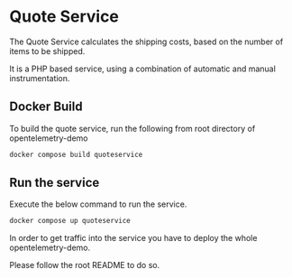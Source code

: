 # Quote Service

The Quote Service calculates the shipping costs,
based on the number of items to be shipped.

It is a PHP based service, using a combination of automatic and manual instrumentation.

## Docker Build

To build the quote service, run the following from root directory
of opentelemetry-demo

```sh
docker compose build quoteservice
```

## Run the service

Execute the below command to run the service.

```sh
docker compose up quoteservice
```

In order to get traffic into the service you have to deploy
the whole opentelemetry-demo.

Please follow the root README to do so.
